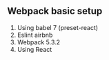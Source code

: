 ## Webpack basic setup
1. Using babel 7 (preset-react)
2. Eslint airbnb
3. Webpack 5.3.2
4. Using React
